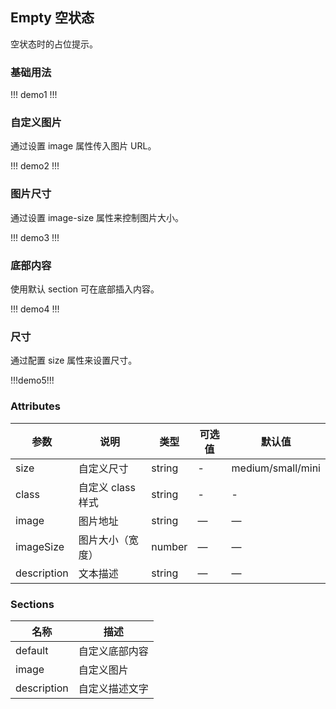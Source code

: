 ## Empty 空状态

空状态时的占位提示。

### 基础用法

!!! demo1 !!!

### 自定义图片

通过设置 image 属性传入图片 URL。

!!! demo2 !!!

### 图片尺寸

通过设置 image-size 属性来控制图片大小。

!!! demo3 !!!

### 底部内容

使用默认 section 可在底部插入内容。

!!! demo4 !!!

### 尺寸

通过配置 size 属性来设置尺寸。

!!!demo5!!!

### Attributes

| 参数        | 说明              | 类型   | 可选值 | 默认值            |
| ----------- | ----------------- | ------ | ------ | ----------------- |
| size        | 自定义尺寸        | string | -      | medium/small/mini |
| class       | 自定义 class 样式 | string | -      | -                 |
| image       | 图片地址          | string | —      | —                 |
| imageSize   | 图片大小（宽度）  | number | —      | —                 |
| description | 文本描述          | string | —      | —                 |

### Sections

| 名称        | 描述           |
| ----------- | -------------- |
| default     | 自定义底部内容 |
| image       | 自定义图片     |
| description | 自定义描述文字 |
